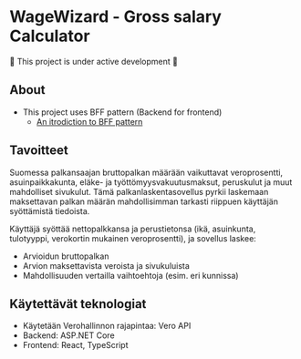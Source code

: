 # WageWizard - Gross salary Calculator

🚧 This project is under active development 🚧

## About

- This project uses BFF pattern (Backend for frontend)
  - [An itrodiction to BFF pattern](https://blog.bitsrc.io/bff-pattern-backend-for-frontend-an-introduction-e4fa965128bf) 

## Tavoitteet

Suomessa palkansaajan bruttopalkan määrään vaikuttavat veroprosentti, asuinpaikkakunta, eläke- ja työttömyysvakuutusmaksut, peruskulut ja muut mahdolliset sivukulut. Tämä palkanlaskentasovellus pyrkii laskemaan maksettavan palkan määrän mahdollisimman tarkasti riippuen käyttäjän syöttämistä tiedoista.  

Käyttäjä syöttää nettopalkkansa ja perustietonsa (ikä, asuinkunta, tulotyyppi, verokortin mukainen veroprosentti), ja sovellus laskee:

* Arvioidun bruttopalkan
* Arvion maksettavista veroista ja sivukuluista
* Mahdollisuuden vertailla vaihtoehtoja (esim. eri kunnissa)

## Käytettävät teknologiat

* Käytetään Verohallinnon rajapintaa: Vero API
* Backend: ASP.NET Core
* Frontend: React, TypeScript


